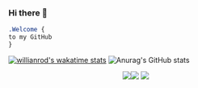 ### Hi there 👋

```css
.Welcome { 
to my GitHub
}
```

[![willianrod's wakatime stats](https://github-readme-stats.vercel.app/api/wakatime?username=Afi-dev&show_icons=true&theme=tokyonight)](https://github.com/anuraghazra/github-readme-stats)
![Anurag's GitHub stats](https://github-readme-stats.vercel.app/api?username=afi-dev&show_icons=true&theme=tokyonight)

<p align="center"><img src="https://i.imgur.com/QBkS6bd.png"><img src="https://i.imgur.com/pirVf4i.png"> <img src="https://i.imgur.com/jjOMCGF.png"></p>
